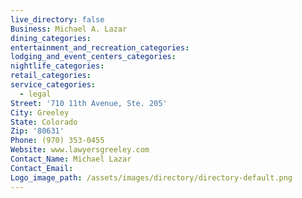 ```yaml
---
live_directory: false
Business: Michael A. Lazar
dining_categories:
entertainment_and_recreation_categories:
lodging_and_event_centers_categories:
nightlife_categories:
retail_categories:
service_categories:
  - legal
Street: '710 11th Avenue, Ste. 205'
City: Greeley
State: Colorado
Zip: '80631'
Phone: (970) 353-0455
Website: www.lawyersgreeley.com
Contact_Name: Michael Lazar
Contact_Email:
Logo_image_path: /assets/images/directory/directory-default.png
---
```


